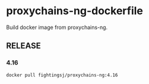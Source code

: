 # proxychains-ng-dockerfile

Build docker image from proxychains-ng.

## RELEASE

### 4.16

```shell
docker pull fightingsj/proxychains-ng:4.16
```

